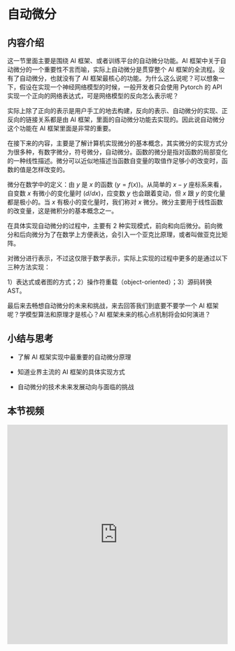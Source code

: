 <!--适用于[License](https://github.com/chenzomi12/AISystem/blob/main/LICENSE)版权许可-->

# 自动微分

## 内容介绍

这一节里面主要是围绕 AI 框架、或者训练平台的自动微分功能。AI 框架中关于自动微分的一个重要性不言而喻，实际上自动微分是贯穿整个 AI 框架的全流程。没有了自动微分，也就没有了 AI 框架最核心的功能。为什么这么说呢？可以想象一下，假设在实现一个神经网络模型的时候，一般开发者只会使用 Pytorch 的 API 实现一个正向的网络表达式，可是网络模型的反向怎么表示呢？

实际上除了正向的表示是用户手工的地去构建，反向的表示、自动微分的实现、正反向的链接关系都是由 AI 框架，里面的自动微分功能去实现的。因此说自动微分这个功能在 AI 框架里面是非常的重要。

在接下来的内容，主要是了解计算机实现微分的基本概念，其实微分的实现方式分为很多种，有数字微分，符号微分，自动微分。函数的微分是指对函数的局部变化的一种线性描述。微分可以近似地描述当函数自变量的取值作足够小的改变时，函数的值是怎样改变的。

微分在数学中的定义：由 $y$ 是 $x$ 的函数 $(y=f(x))$。从简单的 $x-y$ 座标系来看，自变数 $x$ 有微小的变化量时 $(d/dx)$，应变数 $y$ 也会跟着变动，但 $x$ 跟 $y$ 的变化量都是极小的。当 $x$ 有极小的变化量时，我们称对 $x$ 微分。微分主要用于线性函数的改变量，这是微积分的基本概念之一。

在具体实现自动微分的过程中，主要有 2 种实现模式，前向和向后微分。前向微分和后向微分为了在数学上方便表达，会引入一个亚克比原理，或者叫做亚克比矩阵。

对微分进行表示，不过这仅限于数学表示，实际上实现的过程中更多的是通过以下三种方法实现：

1）表达式或者图的方式；2）操作符重载（object-oriented）；3）源码转换 AST。

最后来去畅想自动微分的未来和挑战，来去回答我们到底要不要学一个 AI 框架呢？学模型算法和原理才是核心？AI 框架未来的核心点机制将会如何演进？

## 小结与思考

- 了解 AI 框架实现中最重要的自动微分原理

- 知道业界主流的 AI 框架的具体实现方式

- 自动微分的技术未来发展动向与面临的挑战

## 本节视频

<html>
<iframe src="https://player.bilibili.com/player.html?aid=858374177&bvid=BV1FV4y1T7zp&cid=909151631&page=1&as_wide=1&high_quality=1&danmaku=0&t=30&autoplay=0" width="100%" height="500" scrolling="no" border="0" frameborder="no" framespacing="0" allowfullscreen="true"> </iframe>
</html>
